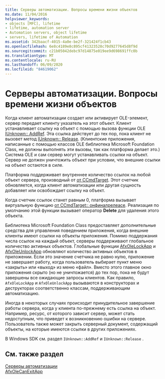 ```yaml
---
title: Серверы автоматизации. Вопросы времени жизни объектов
ms.date: 11/04/2016
helpviewer_keywords:
- objects [MFC], lifetime
- lifetime, automation server
- Automation servers, object lifetime
- servers, lifetime of Automation
ms.assetid: 342baacf-4015-4a0e-be2f-321424f1cb43
ms.openlocfilehash: 6e8c4189e8c895cf41323528c70d9277645d8f9d
ms.sourcegitcommit: c21b05042debc97d14875e019ee9d698691ffc0b
ms.translationtype: MT
ms.contentlocale: ru-RU
ms.lasthandoff: 06/09/2020
ms.locfileid: "84619062"
---
```

# <a name="automation-servers-object-lifetime-issues"></a>Серверы автоматизации. Вопросы времени жизни объектов

Когда клиент автоматизации создает или активирует OLE-элемент, сервер передает клиенту указатель на этот объект. Клиент устанавливает ссылку на объект с помощью вызова функции OLE [IUnknown:: AddRef](/windows/win32/api/unknwn/nf-unknwn-iunknown-addref). Эта ссылка действует до тех пор, пока клиент не вызовет метод [IUnknown:: Release](/windows/win32/api/unknwn/nf-unknwn-iunknown-release). (Клиентские приложения, написанные с помощью классов OLE библиотека Microsoft Foundation Class, не должны выполнять эти вызовы, так как платформа делает это.) Система OLE и сам сервер могут устанавливать ссылки на объект. Сервер не должен уничтожить объект при условии, что внешние ссылки на объект остаются в силе.

Платформа поддерживает внутреннее количество ссылок на любой объект сервера, производный от [от CCmdTarget](reference/ccmdtarget-class.md). Этот счетчик обновляется, когда клиент автоматизации или другая сущность добавляет или освобождает ссылку на объект.

Когда счетчик ссылок станет равным 0, платформа вызывает виртуальную функцию [от CCmdTarget:: онфиналрелеасе](reference/ccmdtarget-class.md#onfinalrelease). Реализация по умолчанию этой функции вызывает оператор **Delete** для удаления этого объекта.

Библиотека Microsoft Foundation Class предоставляет дополнительные средства для управления поведением приложения, когда внешние клиенты имеют ссылки на объекты приложения. Помимо поддержания числа ссылок на каждый объект, серверы поддерживают глобальное количество активных объектов. Глобальные функции [AfxOleLockApp](reference/application-control.md#afxolelockapp) и [AfxOleUnlockApp](reference/application-control.md#afxoleunlockapp) обновляют количество активных объектов в приложении. Если это значение счетчика не равно нулю, приложение не завершает работу, когда пользователь выбирает пункт меню «закрыть» или «выход» из меню «файл». Вместо этого главное окно приложения скрыто (но не уничтожается) до тех пор, пока не будут завершены все ожидающие запросы клиентов. Как правило, `AfxOleLockApp` и `AfxOleUnlockApp` вызываются в конструкторах и деструкторах соответственно классам, поддерживающим автоматизацию.

Иногда в некоторых случаях происходит принудительное завершение работы сервера, когда у клиента по-прежнему есть ссылка на объект. Например, ресурс, от которого зависит сервер, может стать недоступным, что приведет к возникновению ошибки на сервере. Пользователь также может закрыть серверный документ, содержащий объекты, на которые имеются ссылки в других приложениях.

В Windows SDK см. раздел `IUnknown::AddRef` и `IUnknown::Release` .

## <a name="see-also"></a>См. также раздел

[Серверы автоматизации](automation-servers.md)<br/>
[AfxOleCanExitApp](reference/application-control.md#afxolecanexitapp)
